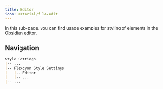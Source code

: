 ```yaml
---
title: Editor
icon: material/file-edit
---
```


In this sub-page, you can find usage examples for styling of elements in the
Obsidian editor.

## Navigation

```md
Style Settings
|-- ...
|-- Flexcyon Style Settings
|   |-- Editor
|   |-- ...
|-- ...
```

